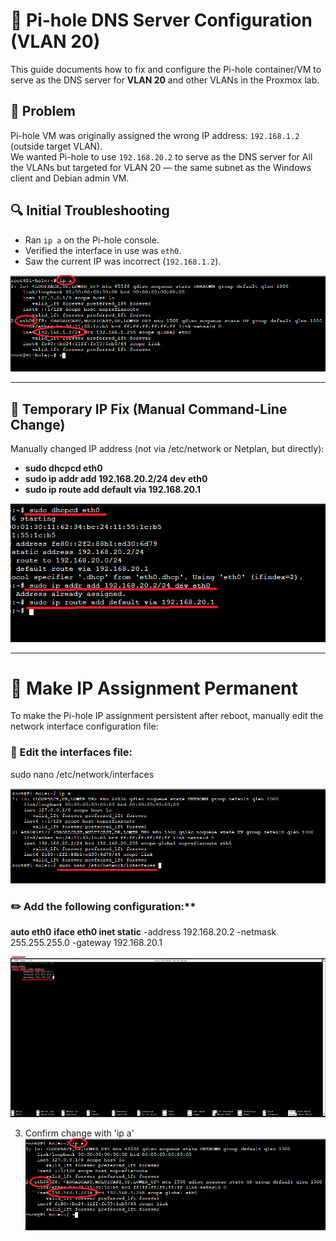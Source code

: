 # 🧩 Pi-hole DNS Server Configuration (VLAN 20)

This guide documents how to fix and configure the Pi-hole container/VM to serve as the DNS server for **VLAN 20** and other VLANs in the Proxmox lab.

## 📌 Problem

Pi-hole VM was originally assigned the wrong IP address: `192.168.1.2` (outside target VLAN).  
We wanted Pi-hole to use `192.168.20.2` to serve as the DNS server for All the VLANs but targeted for VLAN 20 — the same subnet as the Windows client and Debian admin VM.

## 🔍 Initial Troubleshooting

- Ran `ip a` on the Pi-hole console.
- Verified the interface in use was `eth0`.
- Saw the current IP was incorrect (`192.168.1.2`).
  
![Pihole IP address before change](1_IP.png)

---


## 🧪 Temporary IP Fix (Manual Command-Line Change)

Manually changed IP address (not via /etc/network or Netplan, but directly):

- **sudo dhcpcd eth0**
- **sudo ip addr add 192.168.20.2/24 dev eth0**
- **sudo ip route add default via 192.168.20.1**
  
![Config_Temp_IP](2_Config_IP.png)

---

# 💾 Make IP Assignment Permanent

To make the Pi-hole IP assignment persistent after reboot, manually edit the network interface configuration file:

### 📝 Edit the interfaces file:

sudo nano /etc/network/interfaces

![Edit_Int](3_Edit_Int.png)

### ✏️ Add the following configuration:**
**auto eth0**
**iface eth0 inet static**
     -address 192.168.20.2
     -netmask 255.255.255.0
     -gateway 192.168.20.1

![Config_Perm_IP](4_Perm_IP.png)


3. Confirm change with 'ip a'
![Confirm Change](3_Confirm.png)

